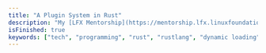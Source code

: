 ```yaml
---
title: "A Plugin System in Rust"
description: "My [LFX Mentorship](https://mentorship.lfx.linuxfoundation.org/project/b90f7174-fc53-40bc-b9e2-9905f88c38ff) with [Tremor](https://www.tremor.rs/), written in Rust. I implement a Plugin System using [dynamic loading](https://en.wikipedia.org/wiki/Dynamic_loading), also investigating alternatives like WebAssembly or eBPF."
isFinished: true
keywords: ["tech", "programming", "rust", "rustlang", "dynamic loading", "plugins", "plugin system", "ffi", "abi_stable"]
---
```

